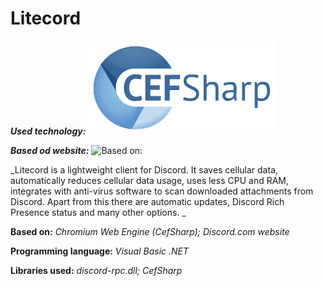 # Litecord

**_Used technology:_**
![Used technology:](https://github.com/cefsharp/CefSharp/raw/master/logo.png)

**_Based od website:_**
![Based on:](https://s.cdaction.pl/obrazki/discord-logo_17bnv.png)



_Litecord is a lightweight client for Discord. It saves cellular data, automatically reduces cellular data usage, uses less CPU and RAM, integrates with anti-virus software to scan downloaded attachments from Discord. Apart from this there are automatic updates, Discord Rich Presence status and many other options. _

**Based on:** _Chromium Web Engine (CefSharp); Discord.com website_

**Programming language:** _Visual Basic .NET_

**Libraries used:** _discord-rpc.dll; CefSharp_

